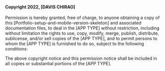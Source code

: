 #### Copyright 2022, [DAVIS CHIRAO]

Permission is hereby granted, free of charge, to anyone obtaining a copy of this [Portfolio-setup-and-mobile-version-skeleton] and associated documentation files, to deal in the [APP TYPE] without restriction, including without limitation the rights to use, copy, modify, merge, publish, distribute, sublicense, and/or sell copies of the [APP TYPE], and to permit persons to whom the [APP TYPE] is furnished to do so, subject to the following conditions:

The above copyright notice and this permission notice shall be included in all copies or substantial portions of the [APP TYPE].

